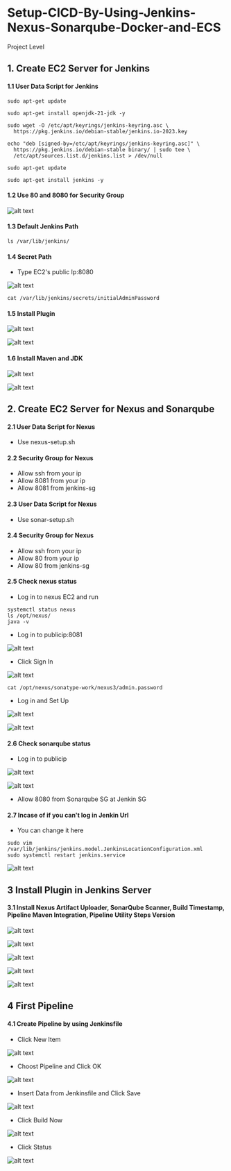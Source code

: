 # Setup-CICD-By-Using-Jenkins-Nexus-Sonarqube-Docker-and-ECS
Project Level

## 1. Create EC2 Server for Jenkins

#### 1.1 User Data Script for Jenkins

```
sudo apt-get update

sudo apt-get install openjdk-21-jdk -y

sudo wget -O /etc/apt/keyrings/jenkins-keyring.asc \
  https://pkg.jenkins.io/debian-stable/jenkins.io-2023.key

echo "deb [signed-by=/etc/apt/keyrings/jenkins-keyring.asc]" \
  https://pkg.jenkins.io/debian-stable binary/ | sudo tee \
  /etc/apt/sources.list.d/jenkins.list > /dev/null

sudo apt-get update

sudo apt-get install jenkins -y
```


#### 1.2 Use 80 and 8080 for Security Group

![alt text](image.png)


#### 1.3 Default Jenkins Path

```
ls /var/lib/jenkins/
```

#### 1.4 Secret Path

- Type EC2's public Ip:8080

![alt text](image-1.png)

```
cat /var/lib/jenkins/secrets/initialAdminPassword
```

#### 1.5 Install Plugin

![alt text](image-2.png)

![alt text](image-3.png)


#### 1.6 Install Maven and JDK

![alt text](image-4.png)

![alt text](image-5.png)



## 2. Create EC2 Server for Nexus and Sonarqube

#### 2.1 User Data Script for Nexus

- Use nexus-setup.sh

#### 2.2 Security Group for Nexus

- Allow ssh from your ip
- Allow 8081 from your ip
- Allow 8081 from jenkins-sg

#### 2.3 User Data Script for Nexus

- Use sonar-setup.sh

#### 2.4 Security Group for Nexus

- Allow ssh from your ip
- Allow 80 from your ip
- Allow 80 from jenkins-sg

#### 2.5 Check nexus status

- Log in to nexus EC2 and run

```
systemctl status nexus
ls /opt/nexus/
java -v
```

- Log in to publicip:8081

![alt text](image-6.png)

- Click Sign In

![alt text](image-7.png)

```
cat /opt/nexus/sonatype-work/nexus3/admin.password
```

- Log in and Set Up

![alt text](image-8.png)

![alt text](image-9.png)

#### 2.6 Check sonarqube status

- Log in to publicip

![alt text](image-10.png)


![alt text](image-11.png)

- Allow 8080 from Sonarqube SG at Jenkin SG

#### 2.7 Incase of if you can't log in Jenkin Url

- You can change it here

```
sudo vim /var/lib/jenkins/jenkins.model.JenkinsLocationConfiguration.xml
sudo systemctl restart jenkins.service
```

![alt text](image-12.png)


## 3 Install Plugin in Jenkins Server

#### 3.1 Install Nexus Artifact Uploader, SonarQube Scanner, Build Timestamp, Pipeline Maven Integration, Pipeline Utility Steps Version

![alt text](image-13.png)

![alt text](image-14.png)

![alt text](image-15.png)

![alt text](image-16.png)

![alt text](image-17.png)


## 4 First Pipeline

#### 4.1 Create Pipeline by using Jenkinsfile

- Click New Item

![alt text](image-18.png)

- Choost Pipeline and Click OK

![alt text](image-19.png)

- Insert Data from Jenkinsfile and Click Save

![alt text](image-20.png)

- Click Build Now

![alt text](image-21.png)

- Click Status

![alt text](image-22.png)